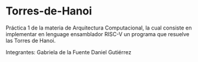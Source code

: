 # Torres-de-Hanoi
Práctica 1 de la materia de Arquitectura Computacional, la cual consiste en implementar en lenguage ensamblador RISC-V un programa que resuelve las Torres de Hanoi.

Integrantes:
Gabriela de la Fuente
Daniel Gutiérrez
